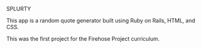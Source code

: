 SPLURTY

This app is a random quote generator built using Ruby on Rails, HTML, and CSS.

This was the first project for the Firehose Project curriculum. 